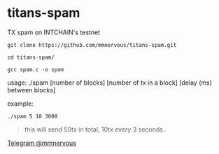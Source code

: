# titans-spam
TX spam on INTCHAIN's testnet

`git clone https://github.com/mmnervous/titans-spam.git`

`cd titans-spam/`

`gcc spam.c -o spam`

usage: ./spam [number of blocks] [number of tx in a block] [delay (ms) between blocks]

example:

`./spam 5 10 3000`

> this will send  50tx in total, 10tx every 3 seconds.

[Telegram @mmnervous](https://t.me/mmnervous)
